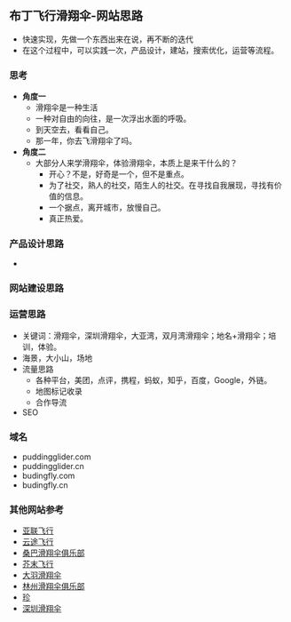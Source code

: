 ## 布丁飞行滑翔伞-网站思路

- 快速实现，先做一个东西出来在说，再不断的迭代
- 在这个过程中，可以实践一次，产品设计，建站，搜索优化，运营等流程。

### 思考
- **角度一**
  - 滑翔伞是一种生活
  - 一种对自由的向往，是一次浮出水面的呼吸。
  - 到天空去，看看自己。
  - 那一年，你去飞滑翔伞了吗。
- **角度二**
  - 大部分人来学滑翔伞，体验滑翔伞，本质上是来干什么的？
    - 开心？不是，好奇是一个，但不是重点。
    - 为了社交，熟人的社交，陌生人的社交。在寻找自我展现，寻找有价值的信息。
    - 一个据点，离开城市，放慢自己。
    - 真正热爱。

### 产品设计思路
- 

### 网站建设思路

### 运营思路
- 关键词：滑翔伞，深圳滑翔伞，大亚湾，双月湾滑翔伞；地名+滑翔伞；培训，体验。
- 海景，大小山，场地
- 流量思路
  - 各种平台，美团，点评，携程，蚂蚁，知乎，百度，Google，外链。
  - 地图标记收录
  - 合作导流
- SEO

### 域名
- puddingglider.com
- puddingglider.cn
- budingfly.com
- budingfly.cn

### 其他网站参考
- [亚联飞行](http://www.yalianfly.com/)
- [云途飞行](http://www.cloudstreet.com.cn/)
- [桑巴滑翔伞俱乐部](http://www.sambasp.com/Default.aspx)
- [芥末飞行](http://jiemo.net.cn/index.html)
- [大羽滑翔伞](http://www.superwing.com.cn/index.html)
- [林州滑翔伞俱乐部](http://linzhouclub.com/)
- [珍](https://www.gingliders.com/es/)
- [深圳滑翔伞](http://www.huwai56.com/)
